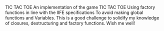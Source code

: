 TIC TAC TOE
An implementation of the game TIC TAC TOE
Using factory functions in line with the IIFE specifications
To avoid making global functions and Variables.
This is a good challenge to solidify my knowledge of closures, destructuring and factory functions.
Wish me well!   